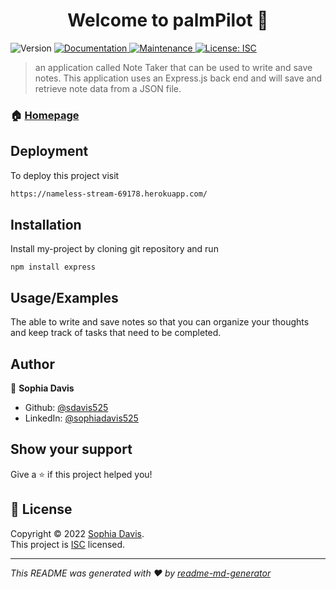 <h1 align="center">Welcome to palmPilot 👋</h1>
<p>
  <img alt="Version" src="https://img.shields.io/badge/version-1.0.0-blue.svg?cacheSeconds=2592000" />
  <a href="https://github.com/sdavis525/palmPilot#readme" target="_blank">
    <img alt="Documentation" src="https://img.shields.io/badge/documentation-yes-brightgreen.svg" />
  </a>
  <a href="https://github.com/sdavis525/palmPilot/graphs/commit-activity" target="_blank">
    <img alt="Maintenance" src="https://img.shields.io/badge/Maintained%3F-yes-green.svg" />
  </a>
  <a href="https://github.com/sdavis525/palmPilot/blob/master/LICENSE" target="_blank">
    <img alt="License: ISC" src="https://img.shields.io/github/license/sdavis525/palmPilot" />
  </a>
</p>

> an application called Note Taker that can be used to write and save notes. This application uses an Express.js back end and will save and retrieve note data from a JSON file.

### 🏠 [Homepage](https://github.com/sdavis525/palmPilot#readme)

## Deployment

To deploy this project visit

```bash
https://nameless-stream-69178.herokuapp.com/
```


## Installation

Install my-project by cloning git repository and run

```
npm install express
```
## Usage/Examples

The able to write and save notes so that you can organize your thoughts and keep track of tasks that need to be completed.

## Author

👤 **Sophia Davis**

* Github: [@sdavis525](https://github.com/sdavis525)
* LinkedIn: [@sophiadavis525](https://linkedin.com/in/sophiadavis525)

## Show your support

Give a ⭐️ if this project helped you!

## 📝 License

Copyright © 2022 [Sophia Davis](https://github.com/sdavis525).<br />
This project is [ISC](https://github.com/sdavis525/palmPilot/blob/master/LICENSE) licensed.

***
_This README was generated with ❤️ by [readme-md-generator](https://github.com/kefranabg/readme-md-generator)_
